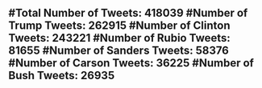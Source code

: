 #Total Number of Tweets: 418039 
#Number of Trump Tweets: 262915
#Number of Clinton Tweets: 243221
#Number of Rubio Tweets: 81655
#Number of Sanders Tweets: 58376
#Number of Carson Tweets: 36225
#Number of Bush Tweets: 26935
---
